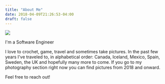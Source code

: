 ```yaml
---
title: "About Me"
date: 2018-04-09T21:26:53-04:00
draft: false
---
```


<link href="/styles/common.css" rel="stylesheet">

<div class="content-long-shadow-container">
    <img src="https://imagizer.imageshack.com/v2/800x600q90/923/afN9KR.jpg"/>
</div>

<div class="content-description-container">
    <p>I'm a Software Engineer</p>
    <p>I love to crochet, game, travel and sometimes take pictures. In the past few years I've traveled to, in alphabetical order: Canada, Iceland, Mexico, Spain, Sweden, the UK and hopefully many more to come. If you go to my photography section right now you can find pictures from 2018 and onward.</p>
    <p>Feel free to reach out!</p>
</div>
